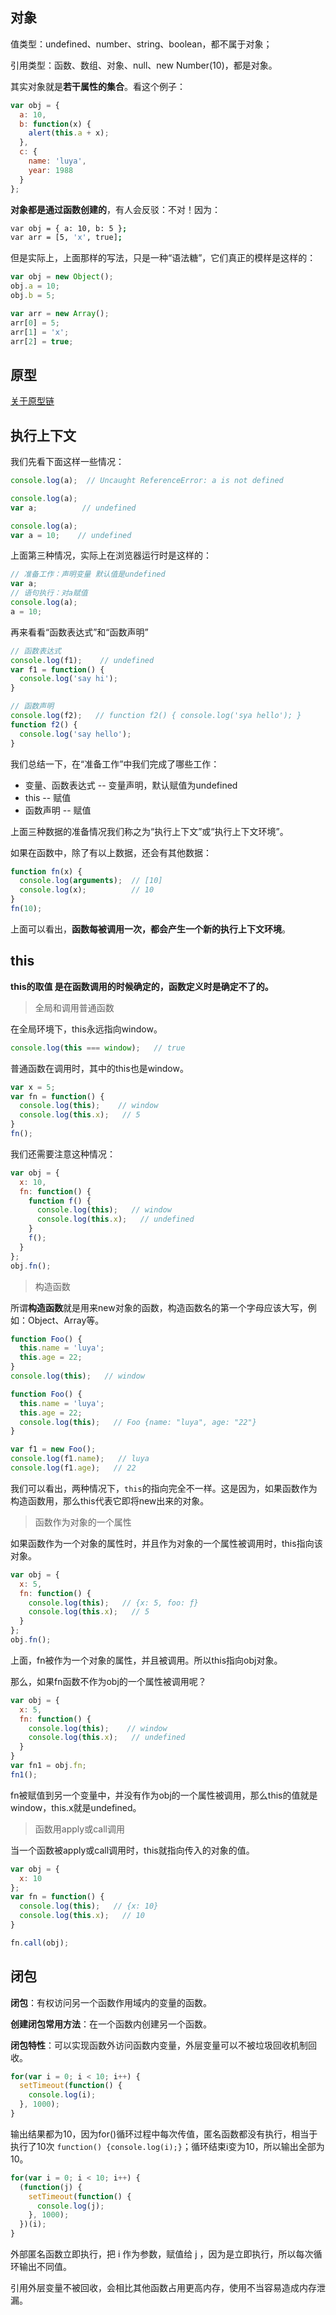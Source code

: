 ## 对象

值类型：undefined、number、string、boolean，都不属于对象；

引用类型：函数、数组、对象、null、new Number(10)，都是对象。

其实对象就是**若干属性的集合**。看这个例子：

```js
var obj = {
  a: 10,
  b: function(x) {
    alert(this.a + x);
  },
  c: {
    name: 'luya',
    year: 1988
  }
};
```

**对象都是通过函数创建的**，有人会反驳：不对！因为：
```bash
var obj = { a: 10, b: 5 };
var arr = [5, 'x', true];
```

但是实际上，上面那样的写法，只是一种“语法糖”，它们真正的模样是这样的：
```js
var obj = new Object();
obj.a = 10;
obj.b = 5;

var arr = new Array();
arr[0] = 5;
arr[1] = 'x';
arr[2] = true;
```

## 原型

[关于原型链](https://github.com/luyaJ/booket/blob/master/09-%E9%9D%A2%E8%AF%95/005-%E5%8E%9F%E5%9E%8B%E9%93%BE.md)

## 执行上下文

我们先看下面这样一些情况：
```js
console.log(a);  // Uncaught ReferenceError: a is not defined

console.log(a);
var a;          // undefined

console.log(a);
var a = 10;    // undefined
```

上面第三种情况，实际上在浏览器运行时是这样的：
```js
// 准备工作：声明变量 默认值是undefined
var a;
// 语句执行：对a赋值
console.log(a);
a = 10;
```

再来看看“函数表达式”和“函数声明”

```js
// 函数表达式
console.log(f1);    // undefined
var f1 = function() {
  console.log('say hi');
}

// 函数声明
console.log(f2);   // function f2() { console.log('sya hello'); }
function f2() {
  console.log('say hello');
}
```

我们总结一下，在“准备工作”中我们完成了哪些工作：
* 变量、函数表达式 -- 变量声明，默认赋值为undefined
* this -- 赋值
* 函数声明 -- 赋值

上面三种数据的准备情况我们称之为“执行上下文”或“执行上下文环境”。

如果在函数中，除了有以上数据，还会有其他数据：
```js
function fn(x) {
  console.log(arguments);  // [10]
  console.log(x);          // 10
}
fn(10);
```

上面可以看出，**函数每被调用一次，都会产生一个新的执行上下文环境**。

## this

**this的取值 是在函数调用的时候确定的，函数定义时是确定不了的。**

> 全局和调用普通函数

在全局环境下，this永远指向window。

```js
console.log(this === window);   // true
```

普通函数在调用时，其中的this也是window。

```js
var x = 5;
var fn = function() {
  console.log(this);    // window
  console.log(this.x);   // 5
}
fn();
```

我们还需要注意这种情况：

```js
var obj = {
  x: 10,
  fn: function() {
    function f() {
      console.log(this);   // window
      console.log(this.x);   // undefined
    }
    f();
  }
};
obj.fn();
```

> 构造函数

所谓**构造函数**就是用来new对象的函数，构造函数名的第一个字母应该大写，例如：Object、Array等。

```js
function Foo() {
  this.name = 'luya';
  this.age = 22;
}
console.log(this);   // window
```

```js
function Foo() {
  this.name = 'luya';
  this.age = 22;
  console.log(this);   // Foo {name: "luya", age: "22"}
}

var f1 = new Foo();
console.log(f1.name);   // luya
console.log(f1.age);   // 22
```

我们可以看出，两种情况下，`this`的指向完全不一样。这是因为，如果函数作为构造函数用，那么this代表它即将new出来的对象。

> 函数作为对象的一个属性

如果函数作为一个对象的属性时，并且作为对象的一个属性被调用时，this指向该对象。

```js
var obj = {
  x: 5,
  fn: function() {
    console.log(this);   // {x: 5, foo: ƒ}
    console.log(this.x);   // 5
  }
};
obj.fn();
```

上面，fn被作为一个对象的属性，并且被调用。所以this指向obj对象。

那么，如果fn函数不作为obj的一个属性被调用呢？

```js
var obj = {
  x: 5,
  fn: function() {
    console.log(this);    // window
    console.log(this.x);   // undefined
  }
}
var fn1 = obj.fn;
fn1();
```

fn被赋值到另一个变量中，并没有作为obj的一个属性被调用，那么this的值就是window，this.x就是undefined。

> 函数用apply或call调用

当一个函数被apply或call调用时，this就指向传入的对象的值。

```js
var obj = {
  x: 10
};
var fn = function() {
  console.log(this);   // {x: 10}
  console.log(this.x);   // 10
}

fn.call(obj);
```

## 闭包

**闭包**：有权访问另一个函数作用域内的变量的函数。

**创建闭包常用方法**：在一个函数内创建另一个函数。

**闭包特性**：可以实现函数外访问函数内变量，外层变量可以不被垃圾回收机制回收。

```js
for(var i = 0; i < 10; i++) {
  setTimeout(function() {
    console.log(i);
  }, 1000);
}
```

输出结果都为10，因为for()循环过程中每次传值，匿名函数都没有执行，相当于执行了10次 `function() {console.log(i);}`；循环结束i变为10，所以输出全部为10。

```js
for(var i = 0; i < 10; i++) {
  (function(j) {
    setTimeout(function() {
      console.log(j);
    }, 1000);
  })(i);
}
```

外部匿名函数立即执行，把 i 作为参数，赋值给 j ，因为是立即执行，所以每次循环输出不同值。

引用外层变量不被回收，会相比其他函数占用更高内存，使用不当容易造成内存泄漏。